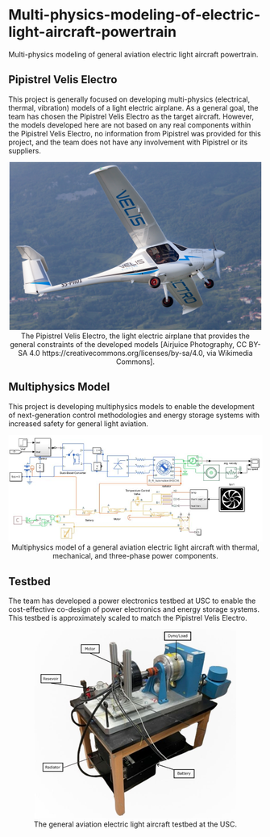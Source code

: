 # Multi-physics-modeling-of-electric-light-aircraft-powertrain
Multi-physics modeling of general aviation electric light aircraft powertrain.

## Pipistrel Velis Electro

This project is generally focused on developing multi-physics (electrical, thermal, vibration) models of a light electric airplane. As a general goal, the team has chosen the Pipistrel Velis Electro as the target aircraft. However, the models developed here are not based on any real components within the Pipistrel Velis Electro, no information from Pipistrel was provided for this project, and the team does not have any involvement with Pipistrel or its suppliers. 

<p align="center">
<img src="media/Pipistrel_Velis_Electro_9992.jpg" alt="drawing" width="500"/> <br> 
The Pipistrel Velis Electro, the light electric airplane that provides the general constraints of the developed models [Airjuice Photography, CC BY-SA 4.0 https://creativecommons.org/licenses/by-sa/4.0, via Wikimedia Commons].
</p>
<p align="center">
</p>

## Multiphysics Model

This project is developing multiphysics models to enable the development of next-generation control methodologies and energy storage systems with increased safety for general light aviation. 

<p align="center">
<img src="media/multi-physics-model.jpg" alt="drawing" width="700"/> <br> 
Multiphysics model of a general aviation electric light aircraft with thermal, mechanical, and three-phase power components.
</p>
<p align="center">
</p>

## Testbed

The team has developed a power electronics testbed at USC to enable the cost-effective co-design of power electronics and energy storage systems. This testbed is approximately scaled to match the Pipistrel Velis Electro.

<p align="center">
<img src="media/testbed.jpg" alt="drawing" width="400"/> <br> 
The general aviation electric light aircraft testbed at the USC.
</p>
<p align="center">
</p>

